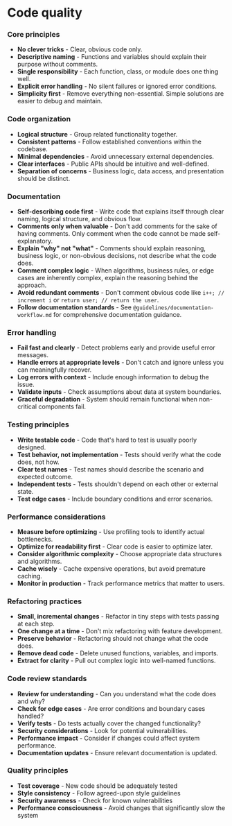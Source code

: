 # Code quality

### Core principles

- **No clever tricks** - Clear, obvious code only.
- **Descriptive naming** - Functions and variables should explain their purpose without comments.
- **Single responsibility** - Each function, class, or module does one thing well.
- **Explicit error handling** - No silent failures or ignored error conditions.
- **Simplicity first** - Remove everything non-essential. Simple solutions are easier to debug and maintain.

### Code organization

- **Logical structure** - Group related functionality together.
- **Consistent patterns** - Follow established conventions within the codebase.
- **Minimal dependencies** - Avoid unnecessary external dependencies.
- **Clear interfaces** - Public APIs should be intuitive and well-defined.
- **Separation of concerns** - Business logic, data access, and presentation should be distinct.

### Documentation

- **Self-describing code first** - Write code that explains itself through clear naming, logical structure, and obvious flow.
- **Comments only when valuable** - Don't add comments for the sake of having comments. Only comment when the code cannot be made self-explanatory.
- **Explain "why" not "what"** - Comments should explain reasoning, business logic, or non-obvious decisions, not describe what the code does.
- **Comment complex logic** - When algorithms, business rules, or edge cases are inherently complex, explain the reasoning behind the approach.
- **Avoid redundant comments** - Don't comment obvious code like `i++; // increment i` or `return user; // return the user`.
- **Follow documentation standards** - See `@guidelines/documentation-workflow.md` for comprehensive documentation guidance.

### Error handling

- **Fail fast and clearly** - Detect problems early and provide useful error messages.
- **Handle errors at appropriate levels** - Don't catch and ignore unless you can meaningfully recover.
- **Log errors with context** - Include enough information to debug the issue.
- **Validate inputs** - Check assumptions about data at system boundaries.
- **Graceful degradation** - System should remain functional when non-critical components fail.

### Testing principles

- **Write testable code** - Code that's hard to test is usually poorly designed.
- **Test behavior, not implementation** - Tests should verify what the code does, not how.
- **Clear test names** - Test names should describe the scenario and expected outcome.
- **Independent tests** - Tests shouldn't depend on each other or external state.
- **Test edge cases** - Include boundary conditions and error scenarios.

### Performance considerations

- **Measure before optimizing** - Use profiling tools to identify actual bottlenecks.
- **Optimize for readability first** - Clear code is easier to optimize later.
- **Consider algorithmic complexity** - Choose appropriate data structures and algorithms.
- **Cache wisely** - Cache expensive operations, but avoid premature caching.
- **Monitor in production** - Track performance metrics that matter to users.

### Refactoring practices

- **Small, incremental changes** - Refactor in tiny steps with tests passing at each step.
- **One change at a time** - Don't mix refactoring with feature development.
- **Preserve behavior** - Refactoring should not change what the code does.
- **Remove dead code** - Delete unused functions, variables, and imports.
- **Extract for clarity** - Pull out complex logic into well-named functions.

### Code review standards

- **Review for understanding** - Can you understand what the code does and why?
- **Check for edge cases** - Are error conditions and boundary cases handled?
- **Verify tests** - Do tests actually cover the changed functionality?
- **Security considerations** - Look for potential vulnerabilities.
- **Performance impact** - Consider if changes could affect system performance.
- **Documentation updates** - Ensure relevant documentation is updated.

### Quality principles

- **Test coverage** - New code should be adequately tested
- **Style consistency** - Follow agreed-upon style guidelines
- **Security awareness** - Check for known vulnerabilities
- **Performance consciousness** - Avoid changes that significantly slow the system
